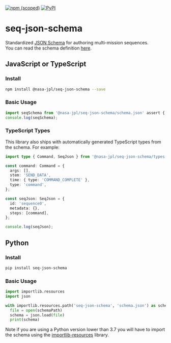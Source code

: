 [![npm (scoped)](https://img.shields.io/npm/v/@nasa-jpl/seq-json-schema)](https://www.npmjs.com/package/@nasa-jpl/seq-json-schema)
[![PyPI](https://img.shields.io/pypi/v/seq-json-schema)](https://pypi.org/project/seq-json-schema/)

# seq-json-schema

Standardized [JSON Schema](https://json-schema.org/) for authoring multi-mission sequences.  
You can read the schema definition [here](https://github.com/NASA-AMMOS/seq-json-schema/blob/develop/schema.json).

## JavaScript or TypeScript

### Install

```sh
npm install @nasa-jpl/seq-json-schema --save
```

### Basic Usage

```ts
import seqSchema from '@nasa-jpl/seq-json-schema/schema.json' assert { type: 'json' };
console.log(seqSchema);
```

### TypeScript Types

This library also ships with automatically generated TypeScript types from the schema. For example:

```ts
import type { Command, SeqJson } from '@nasa-jpl/seq-json-schema/types';

const command: Command = {
  args: [],
  stem: 'SEND_DATA',
  time: { type: 'COMMAND_COMPLETE' },
  type: 'command',
};

const seqJson: SeqJson = {
  id: 'sequence0',
  metadata: {},
  steps: [command],
};

console.log(seqJson);
```

## Python

### Install

```sh
pip install seq-json-schema
```

### Basic Usage

```py
import importlib.resources
import json

with importlib.resources.path('seq-json-schema', 'schema.json') as schemaPath:
  file = open(schemaPath)
  schema = json.load(file)
  print(schema)
```

Note if you are using a Python version lower than 3.7 you will have to import the schema using the [importlib-resources](https://pypi.org/project/importlib-resources/) library.
